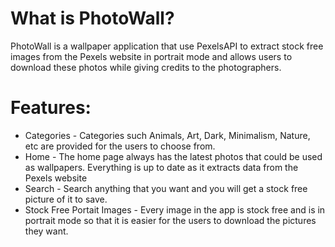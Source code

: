 # What is PhotoWall?

PhotoWall is a wallpaper application that use PexelsAPI to extract stock free images from the Pexels website in portrait mode and allows users to download these photos while giving credits to the photographers.

# Features:

* Categories - Categories such Animals, Art, Dark, Minimalism, Nature, etc are provided for the users to choose from. 
* Home - The home page always has the latest photos that could be used as wallpapers. Everything is up to date as it extracts data from the Pexels website
* Search - Search anything that you want and you will get a stock free picture of it to save. 
* Stock Free Portait Images - Every image in the app is stock free and is in portrait mode so that it is easier for the users to download the pictures they want. 

